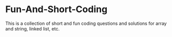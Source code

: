 # Fun-And-Short-Coding
This is a collection of short and fun coding questions and solutions for array and string, linked list, etc.
